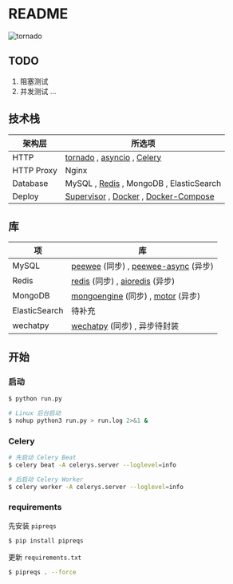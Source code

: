 # README

![tornado](https://www.tornadoweb.org/en/stable/_images/tornado.png)

## TODO

1. 阻塞测试
2. 并发测试
...

## 技术栈

| 架构层     | 所选项                                                       |
| ---------- | ------------------------------------------------------------ |
| HTTP       | [tornado](https://tornado-zh-cn.readthedocs.io/zh_CN/latest/) , [asyncio](https://docs.python.org/zh-cn/3/library/asyncio.html) , [Celery](https://docs.celeryproject.org/en/latest/getting-started/first-steps-with-celery.html#installing-celery) |
| HTTP Proxy | Nginx                                                        |
| Database   | MySQL , [Redis](http://redisdoc.com/index.html) , MongoDB , ElasticSearch |
| Deploy     | [Supervisor](http://supervisord.org/) , [Docker](https://docs.docker.com/engine/reference/builder/) , [Docker-Compose](https://docs.docker.com/compose/reference/overview/) |

## 库

| 项            | 库                                                           |
| ------------- | ------------------------------------------------------------ |
| MySQL         | [peewee](http://docs.peewee-orm.com/en/latest/) (同步) , [peewee-async](https://peewee-async.readthedocs.io/en/latest/index.html) (异步) |
| Redis         | [redis](https://redis-py.readthedocs.io/en/stable/) (同步) , [aioredis](https://aioredis.readthedocs.io/en/v1.3.0/examples.html) (异步) |
| MongoDB       | [mongoengine](http://docs.mongoengine.org/) (同步) , [motor](https://motor.readthedocs.io/en/stable/tutorial-tornado.html) (异步) |
| ElasticSearch | 待补充                                                       |
| wechatpy      | [wechatpy](https://wechatpy.readthedocs.io/zh_CN/stable/) (同步) , 异步待封装|                                                     |


## 开始

### 启动

```bash
$ python run.py
```

```bash
# Linux 后台启动
$ nohup python3 run.py > run.log 2>&1 &
```

### Celery

```bash
# 先启动 Celery Beat
$ celery beat -A celerys.server --loglevel=info

# 后启动 Celery Worker
$ celery worker -A celerys.server --loglevel=info
```


### requirements

先安装 `pipreqs`

```bash
$ pip install pipreqs
```
更新 `requirements.txt`

```bash
$ pipreqs . --force
```